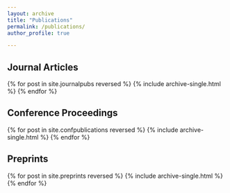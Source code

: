 ```yaml
---
layout: archive
title: "Publications"
permalink: /publications/
author_profile: true

---
```

<!--{% include base_path %}-->


## Journal Articles

{% for post in site.journalpubs reversed %}
  {% include archive-single.html %}
{% endfor %}

## Conference Proceedings

{% for post in site.confpublications reversed %}
  {% include archive-single.html %}
{% endfor %}

## Preprints

{% for post in site.preprints reversed %}
  {% include archive-single.html %}
{% endfor %}

<!--You can also find my articles on <u><a href="https://scholar.google.com/citations?authuser=1&user=t0m62eQAAAAJ">my Google Scholar profile</a>.</u>-->

